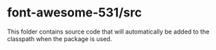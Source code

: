 # font-awesome-531/src

This folder contains source code that will automatically be added to the classpath when
the package is used.
